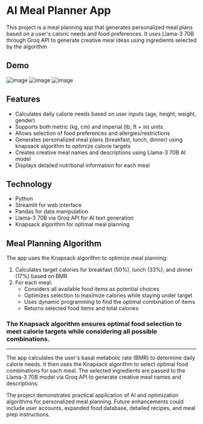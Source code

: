 # AI Meal Planner App

This project is a meal planning app that generates personalized meal plans based on a user's caloric needs and food
preferences.
It uses Llama-3 70B through Groq API to generate creative meal ideas using ingredients selected by the algorithm

## Demo

![image](https://github.com/myselfshravan/AI-Meal-Planner/assets/71520844/b33ba708-ded4-467d-8e0a-68f5e47e4b80)
![image](https://github.com/myselfshravan/AI-Meal-Planner/assets/71520844/5d1d86ed-d7f5-46a0-9dfe-42b2d43bae90)
![image](https://github.com/myselfshravan/AI-Meal-Planner/assets/71520844/895511ea-7e07-4c6c-827b-2fa948f47623)

## Features

- Calculates daily calorie needs based on user inputs (age, height, weight, gender)
- Supports both metric (kg, cm) and imperial (lb, ft + in) units
- Allows selection of food preferences and allergies/restrictions
- Generates personalized meal plans (breakfast, lunch, dinner) using knapsack algorithm to optimize calorie targets
- Creates creative meal names and descriptions using Llama-3 70B AI model
- Displays detailed nutritional information for each meal

## Technology

- Python
- Streamlit for web interface
- Pandas for data manipulation
- Llama-3 70B via Groq API for AI text generation
- Knapsack algorithm for optimal meal planning

## Meal Planning Algorithm

The app uses the Knapsack algorithm to optimize meal planning:

1. Calculates target calories for breakfast (50%), lunch (33%), and dinner (17%) based on BMR
2. For each meal:
   - Considers all available food items as potential choices
   - Optimizes selection to maximize calories while staying under target
   - Uses dynamic programming to find the optimal combination of items
   - Returns selected food items and total calories

### The Knapsack algorithm ensures optimal food selection to meet calorie targets while considering all possible combinations.

---

The app calculates the user's basal metabolic rate (BMR) to determine daily calorie needs. It then uses the Knapsack algorithm to select optimal food combinations for each meal. The selected ingredients are passed to the Llama-3 70B model via Groq API to generate creative meal names and descriptions.

The project demonstrates practical application of AI and optimization algorithms for personalized meal planning. Future enhancements could include user accounts, expanded food database, detailed recipes, and meal prep instructions.
